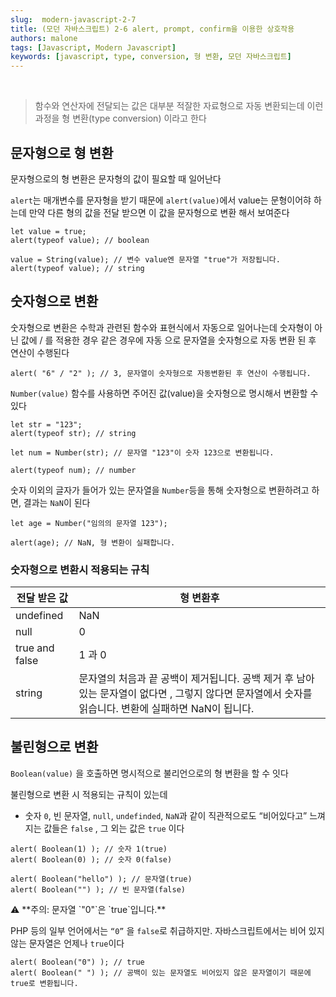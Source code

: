 ```yaml
---
slug:  modern-javascript-2-7
title: (모던 자바스크립트) 2-6 alert, prompt, confirm을 이용한 상호작용
authors: malone
tags: [Javascript, Modern Javascript]
keywords: [javascript, type, conversion, 형 변환, 모던 자바스크립트]
---
```

<br/>

> 함수와 연산자에 전달되는 값은 대부분 적잘한 자료형으로 자동 변환되는데 이런 과정을 형 변환(type conversion) 이라고 한다
> 

## 문자형으로 형 변환

문자형으로의 형 변환은 문자형의 값이 필요할 때 일어난다

`alert`는 매개변수를 문자형을 받기 때문에 `alert(value)`에서 value는 문형이어햐 하는데 만약 다른 형의 값을 전달 받으면 이 값을 문자형으로 변환 해서 보여준다

```tsx
let value = true;
alert(typeof value); // boolean

value = String(value); // 변수 value엔 문자열 "true"가 저장됩니다.
alert(typeof value); // string
```

## 숫자형으로 변환

숫자형으로 변환은 수학과 관련된 함수와 표현식에서 자동으로 일어나는데 숫자형이 아닌 값에 / 를 적용한 경우 같은 경우에 자동 으로 문자열을 숫자형으로 자동 변환 된 후 연산이 수행된다

```tsx
alert( "6" / "2" ); // 3, 문자열이 숫자형으로 자동변환된 후 연산이 수행됩니다.
```

`Number(value)` 함수를 사용하면 주어진 값(value)을 숫자형으로 명시해서 변환할 수 있다

```tsx
let str = "123";
alert(typeof str); // string

let num = Number(str); // 문자열 "123"이 숫자 123으로 변환됩니다.

alert(typeof num); // number
```

숫자 이외의 글자가 들어가 있는 문자열을 `Number`등을 통해 숫자형으로 변환하려고 하면, 결과는 `NaN`이 된다

```tsx
let age = Number("임의의 문자열 123");

alert(age); // NaN, 형 변환이 실패합니다.
```

### 숫자형으로 변환시 적용되는 규칙

| 전달 받은 값 | 형 변환후 |
| --- | --- |
| undefined | NaN |
| null | 0 |
| true and false | 1 과 0 |
| string | 문자열의 처음과 끝 공백이 제거됩니다. 공백 제거 후 남아있는 문자열이 없다면 , 그렇지 않다면 문자열에서 숫자를 읽습니다. 변환에 실패하면 NaN이 됩니다. |

## 불린형으로 변환

`Boolean(value)` 을 호출하면 명시적으로 불리언으로의 형 변환을 할 수 잇다

불린형으로 변환 시 적용되는 규칙이 있는데

- 숫자 `0`, 빈 문자열, `null`, `undefinded`, `NaN`과 같이 직관적으로도 “비어있다고” 느껴지는 값들은 `false` , 그 외는 값은 `true` 이다

```tsx
alert( Boolean(1) ); // 숫자 1(true)
alert( Boolean(0) ); // 숫자 0(false)

alert( Boolean("hello") ); // 문자열(true)
alert( Boolean("") ); // 빈 문자열(false)
```

<aside>
⚠️ **주의: 문자열 `"0"`은 `true`입니다.**

</aside>

PHP 등의 일부 언어에서는 `“0”` 을 `false`로 취급하지만. 자바스크립트에서는 비어 있지 않는 문자열은 언제나 `true`이다
```tsx
alert( Boolean("0") ); // true
alert( Boolean(" ") ); // 공백이 있는 문자열도 비어있지 않은 문자열이기 때문에 true로 변환됩니다.
```